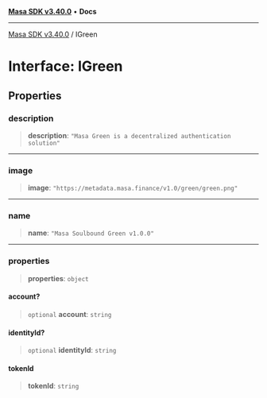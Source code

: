 [**Masa SDK v3.40.0**](../README.md) • **Docs**

***

[Masa SDK v3.40.0](../globals.md) / IGreen

# Interface: IGreen

## Properties

### description

> **description**: `"Masa Green is a decentralized authentication solution"`

***

### image

> **image**: `"https://metadata.masa.finance/v1.0/green/green.png"`

***

### name

> **name**: `"Masa Soulbound Green v1.0.0"`

***

### properties

> **properties**: `object`

#### account?

> `optional` **account**: `string`

#### identityId?

> `optional` **identityId**: `string`

#### tokenId

> **tokenId**: `string`
